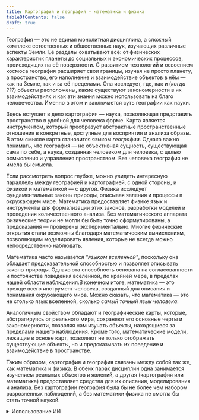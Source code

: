 ```yaml
---
title: Картография и география — математика и физика
tableOfContents: false
draft: true
---
```


География — это не единая монолитная дисциплина, а сложный комплекс естественных и общественных наук, изучающих различные аспекты Земли. Её разделы охватывают всё: от физических характеристик планеты до социальных и экономических процессов, происходящих на её поверхности. С развитием технологий и освоением космоса география расширяет свои границы, изучая не просто планету, а пространство, его наполнение и взаимодействие объектов в нём — как на Земле, так и за её пределами. Она исследует, где, как и (_когда ???_) обьекты расположены, какие существуют закономерности в их взаимодействиях и как эти знания можно использовать на благо человечества. Именно в этом и заключается суть географии как науки.

Здесь вступает в дело картография — наука, позволяющая представить пространство в удобной для человека форме. Карта является инструментом, который преобразует абстрактные пространственные отношения в конкретные, доступные для восприятия и анализа образы.  В этом смысле карта становится языком _географии_. Однако важно понимать, что география — не объективная сущность, существующая сама по себе, а наука, созданная человеком для человека, с целью осмысления и управления пространством. Без человека география не имела бы смысла.

Если рассмотреть вопрос глубже, можно увидеть интересную параллель между географией и картографией, с одной стороны, и физикой и математикой — с другой. Физика исследует фундаментальные законы природы, описывая явления и процессы в окружающем мире. Математика предоставляет физике язык и инструменты для формализации этих законов, разработки моделей и проведения количественного анализа. Без математического аппарата физические теории не могли бы быть точно сформулированы, а предсказания — проверены экспериментально. Многие физические открытия стали возможны благодаря математическим вычислениям, позволяющим моделировать явления, которые не всегда можно непосредственно наблюдать.

Математика часто называется _"языком вселенной"_, поскольку она обладает предсказательной способностью и позволяет описывать законы природы. Однако эта способность основана на согласованности и постоянстве поведения вселенной, по крайней мере, в пределах нашей области наблюдения.В конечном итоге, математика — это прежде всего инструмент человека, созданный для описания и понимания окружающего мира. Можно сказать, что математика — это не столько язык вселенной, сколько _самый точный язык человека_.

Аналогичным свойством обладают и географические карты, которые, абстрагируясь от реального мира, сохраняют его основные черты и закономерности, позволяя нам изучать объекты, находящиеся за пределами нашего наблюдения. Кроме того, математические модели, лежащие в основе карт, позволяют не только отображать существующие объекты, но и предсказывать их поведение и взаимодействие в пространстве.

Таким образом, картография и география связаны между собой так же, как математика и физика. В обеих парах дисциплин одна занимается изучением реальных объектов и явлений, а другая (картография или математика) предоставляет средства для их описания, моделирования и анализа. Без картографии география была бы не более чем набором разрозненных наблюдений, а без математики физика не смогла бы стать точной наукой.

<details>
<summary>Использование ИИ</summary>

Для редактуры текста использован ChatGPT🌈, модель GPT-4O

</details>
